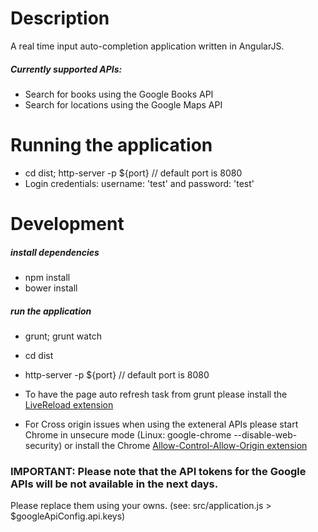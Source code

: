 # Description

A real time input auto-completion application written in AngularJS.

##### Currently supported APIs:
- Search for books using the Google Books API
- Search for locations using the Google Maps API


# Running the application

 - cd dist; http-server -p ${port}      // default port is 8080
 - Login credentials: username: 'test' and password: 'test'


# Development
##### install dependencies

 - npm install
 - bower install

##### run the application

- grunt; grunt watch
- cd dist
- http-server -p ${port} // default port is 8080


- To have the page auto refresh task from grunt please install the [LiveReload extension](https://chrome.google.com/webstore/detail/livereload/jnihajbhpnppcggbcgedagnkighmdlei?utm_source=chrome-app-launcher-info-dialog)
- For Cross origin issues when using the exteneral APIs please start Chrome in unsecure mode (Linux: google-chrome --disable-web-security)
 or install the Chrome [Allow-Control-Allow-Origin extension](https://chrome.google.com/webstore/detail/allow-control-allow-origi/nlfbmbojpeacfghkpbjhddihlkkiljbi)  

### IMPORTANT: Please note that the API tokens for the Google APIs will be not available in the next days.
Please replace them using your owns. (see: src/application.js > $googleApiConfig.api.keys)
